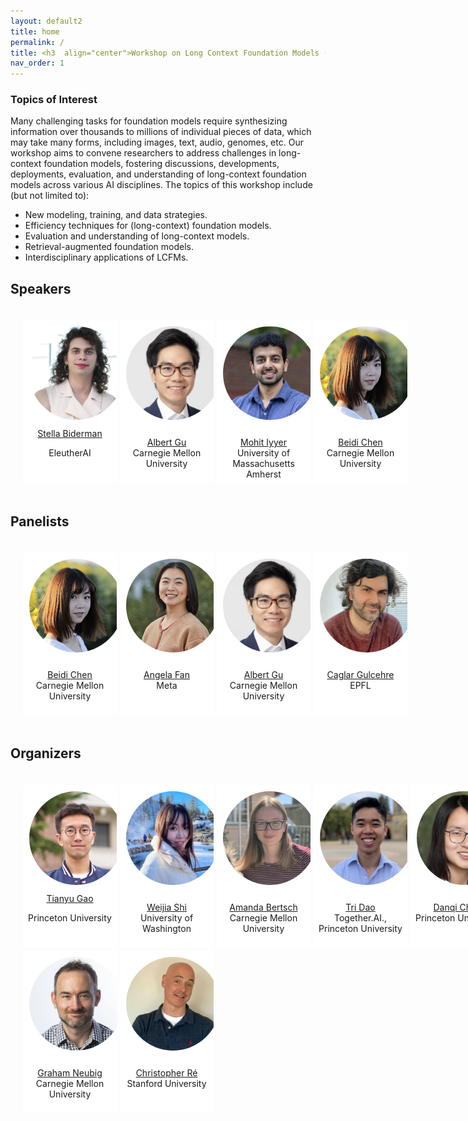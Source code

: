 ```yaml
---
layout: default2
title: home
permalink: /
title: <h3  align="center">Workshop on Long Context Foundation Models (LCFM)</h3>
nav_order: 1
---
```



<!-- <html lang="en">
<div class="news-box">
  <h4>Announcements</h4>
  <br>
  <p>1. <b>Recordings</b> are available on the <a href="https://neurips.cc/virtual/2023/workshop/66498" target="_blank">NeurIPS website</a> (NeurIPS registration required). They will be made public after one month (Jan 2024).<br>
  2. <b>Talk slides</b> are posted on the <a href="/speakers">speakers page</a>.<br>
  3. Congratuations to <a href="#paper-awards">paper award winners</a>!<br>
  4. <b>Workshop highlights and photos</b> can be found on our <a href="https://twitter.com/itif_workshop">Twitter</a>.
  <br><br>
  Thank you for joining us at NeurIPS 2023! Hope to see you next time! 
  </p>
</div>
</html> -->
<!-- 
# Call for Papers
<br>
### Important Dates

:loudspeaker: __The submission deadline is extended to June 6!__

* Submission Begins: May 20, 2024
  * Submission Portal: [OpenReview](https://openreview.net/group?id=ICML.cc/2024/Workshop/LCFM)
  * Template: [Overleaf](https://www.overleaf.com/read/jnvskgmhbgdx#1a9c21)
* Submission Deadline: ~~May 31, 2024~~ June 6, 2024 (11:59pm, anywhere on earth)
* Notification of Acceptance: June 17, 2024
* Camera-ready papers due: TBD
* Workshop Date: July 26, 2024


<br>


<br>

### Guidelines

* Paper submission is hosted on [OpenReview](https://openreview.net/group?id=ICML.cc/2024/Workshop/LCFM).
* We welcome papers __up to 4 pages (max)__, not including references or appendix. 
  * Please use the provided LaTex template ([Overleaf](https://www.overleaf.com/read/jnvskgmhbgdx#1a9c21)) for your submission.
  * The paper should be anonymized and uploaded to OpenReview as a single PDF. 
  * You may use as many pages of references and appendix as you wish, but reviewers are not required to read the appendix. 
  * Posting papers on preprint servers like ArXiv is permitted.
* This is a __non-archival__ workshop. No submission will be indexed nor have archival proceedings.
  * Accepted papers will appear on the workshop website. They will also be available on OpenReview and ICML virtual site.
  * We accept submissions that are under review at other venues (e.g., NeurIPS 2024), as long as this does not violate the dual-submission / anonymity policy of the other venue.
* The review process will be double-blind.
<br> -->

### Topics of Interest

Many challenging tasks for foundation models require synthesizing information over thousands to millions of individual pieces of data, which may take many forms, including images, text, audio, genomes, etc. Our workshop aims to convene researchers to address challenges in long-context foundation models, fostering discussions, developments, deployments, evaluation, and understanding of long-context foundation models across various AI disciplines. The topics of this workshop include (but not limited to):

* New modeling, training, and data strategies.
* Efficiency techniques for (long-context) foundation models.
* Evaluation and understanding of long-context models.
* Retrieval-augmented foundation models.
* Interdisciplinary applications of LCFMs.

## Speakers
<html>
    <div class="team-container">
        <div class="team-member">
            <img src="/assets/img/speakers/stella.png" alt="Name 1">
            <a href="https://www.stellabiderman.com/">Stella Biderman</a>
            <p>EleutherAI</p>
        </div>
        <div class="team-member">
            <img src="/assets/img/speakers/albert.png" alt="Name 2">
            <p><a href="https://www.linkedin.com/in/albert-gu-8ab677139">Albert Gu</a>
            <br>Carnegie Mellon University</p>
        </div>
        <div class="team-member">
            <img src="/assets/img/speakers/mohit.png" alt="Name 3">
            <p><a href="https://people.cs.umass.edu/~miyyer/">Mohit Iyyer</a>
            <br>University of Massachusetts Amherst</p>
        </div>
        <div class="team-member">
            <img src="/assets/img/speakers/beidi.png" alt="Name 4">
            <p><a href="https://www.andrew.cmu.edu/user/beidic/">Beidi Chen</a>
            <br>Carnegie Mellon University</p>
        </div>
    </div>
</html>


## Panelists
<html>
    <div class="team-container">
         <div class="team-member">
            <img src="/assets/img/speakers/beidi.png" alt="Name 4">
            <p><a href="https://www.andrew.cmu.edu/user/beidic/">Beidi Chen</a>
            <br>Carnegie Mellon University</p>
        </div>
        <div class="team-member">
            <img src="/assets/img/speakers/angela.png" alt="Name 2">
            <p><a href="https://ai.meta.com/people/423869000175606/angela-fan/">Angela Fan</a>
            <br>Meta</p>
        </div>
        <div class="team-member">
            <img src="/assets/img/speakers/albert.png" alt="Name 2">
            <p><a href="https://www.linkedin.com/in/albert-gu-8ab677139">Albert Gu</a>
            <br>Carnegie Mellon University</p>
        </div>
        <div class="team-member">
            <img src="/assets/img/speakers/caglar.png" alt="Name 4">
            <p><a href="https://www.caglarg.com/">Caglar Gulcehre</a>
            <br>EPFL</p>
        </div>
    </div>
</html>


## Organizers
<html>
    <div class="team-container">
        <div class="team-member">
            <img src="/assets/img/organizers/tianyu.jpeg" alt="Name 1">
            <a href="https://gaotianyu.xyz/about/">Tianyu Gao</a>
            <p>Princeton University</p>
        </div>
        <div class="team-member">
            <img src="/assets/img/organizers/weijia.png" alt="Name 2">
            <p><a href="https://weijiashi.notion.site/">Weijia Shi</a>
            <br>University of Washington</p>
        </div>
        <div class="team-member">
            <img src="/assets/img/organizers/amanda.png" alt="Name 3">
            <p><a href="https://www.cs.cmu.edu/~abertsch/">Amanda Bertsch</a>
            <br>Carnegie Mellon University</p>
        </div>
        <div class="team-member">
            <img src="/assets/img/organizers/tri.png" alt="Name 4">
            <p><a href="https://tridao.me/">Tri Dao</a>
            <br>Together.AI., Princeton University</p>
        </div>
        <div class="team-member">
            <img src="/assets/img/organizers/danqi.png" alt="Name 5">
            <p><a href="https://www.cs.princeton.edu/~danqic/">Danqi Chen</a>
            <br>Princeton University</p>
        </div>
        <div class="team-member">
            <img src="/assets/img/organizers/graham.jpeg" alt="Name 6">
            <p><a href="https://phontron.com/">Graham Neubig</a>
            <br>Carnegie Mellon University</p>
        </div>
        <div class="team-member">
            <img src="/assets/img/organizers/chris.jpg" alt="Name 7">
            <p><a href="https://cs.stanford.edu/~chrismre/">Christopher Ré</a>
            <br>Stanford University</p>
        </div>
    </div>
</html>


<style>
    /* Style for the team container */
.team-container {
    display: grid;
    grid-template-columns: repeat(5, 1fr); /* Display 3 members per row */
    gap: 5px;
    max-width: 1000px;
    padding: 20px;
}

@media (max-width: 768px) {
    .team-container {
        grid-template-columns: repeat(2, 1fr); /* Display 2 members per row on smaller screens */
    }
}

/* Style for each team member */
.team-member {
    text-align: center;
    background-color: #fff;
    padding: 0px;
    width: 150px; /* Set a fixed width for consistent circle appearance */
    height: 260px; /* Set a fixed height for consistent circle appearance */
    /* box-shadow: 0px 3px 6px rgba(0, 0, 0, 0.1); */
    overflow: hidden; /* Hide any image overflow */
}


.team-member h3 {
    font-size: 16px;
    color: #333;
}

.team-member img {
  object-fit: cover;
  border-radius:50%;
  width: 150px;
  height: 150px;
  padding: 10px;
}

.sponsor-container {
    display: flex;
    gap: 5px;
}

.sponsor {
    flex: 1;
    margin: 10px;
    text-align: center;
    box-sizing: border-box;
    height: 50px;
    width: 50px;
}

.sponsor img {  
    width: 100%; /* Make the image take up 100% of the figure's width */
    height: 100%;
    object-fit: contain; 
}

.caption {
    margin-top: 12px; /* Adjust the margin to control the gap between the figure and the caption */
}

.right-half {
    flex: 1; /* Each figure takes up 50% of the available width */
    height: 500px; /* Set a fixed height for all figures (adjust the value as needed) */
}

.news-box {
    border: 1px solid #ccc;
    padding: 10px;
    width: 600px;
    margin: 0 auto;
    background-color: #f9f9f9;
}

@media (max-width: 600px) {
    .news-box {
        width: 100%; /* Adjust width to fit the screen */
    }
}
</style>

<br><br> 